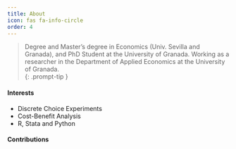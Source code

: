```yaml
---
title: About
icon: fas fa-info-circle
order: 4
---
```


> Degree and Master’s degree in Economics (Univ. Sevilla and Granada), and PhD Student at the University of Granada. Working as a researcher in the Department of Applied Economics at the University of Granada.  
{: .prompt-tip }

#### Interests
* Discrete Choice Experiments
* Cost-Benefit Analysis
* R, Stata and Python

#### Contributions
